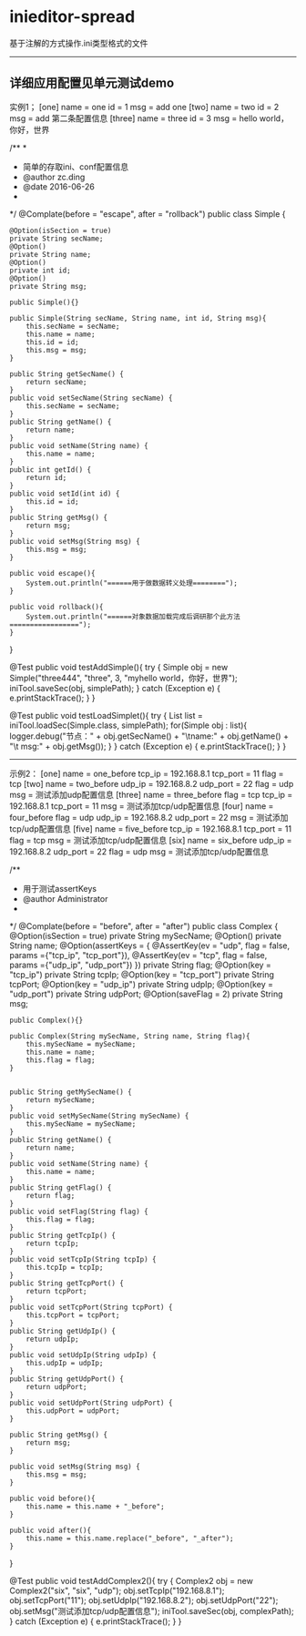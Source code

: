 # inieditor-spread
基于注解的方式操作.ini类型格式的文件

-----------------------------------------------------------------------------------------
详细应用配置见单元测试demo
-----------------------------------------------------------------------------------------
实例1；
[one]
name = one
id = 1
msg = add one
[two]
name = two
id = 2
msg = add 第二条配置信息
[three]
name = three
id = 3
msg = hello world，你好，世界


/**
 * 
 * 简单的存取ini、conf配置信息
 * @author zc.ding
 * @date 2016-06-26
 *
 */
@Complate(before = "escape", after = "rollback")
public class Simple {

	@Option(isSection = true)
	private String secName;
	@Option()
	private String name;
	@Option()
	private int id;
	@Option()
	private String msg;
	
	public Simple(){}
	
	public Simple(String secName, String name, int id, String msg){
		this.secName = secName;
		this.name = name;
		this.id = id;
		this.msg = msg;
	}

	public String getSecName() {
		return secName;
	}
	public void setSecName(String secName) {
		this.secName = secName;
	}
	public String getName() {
		return name;
	}
	public void setName(String name) {
		this.name = name;
	}
	public int getId() {
		return id;
	}
	public void setId(int id) {
		this.id = id;
	}
	public String getMsg() {
		return msg;
	}
	public void setMsg(String msg) {
		this.msg = msg;
	}
	
	public void escape(){
		System.out.println("======用于做数据转义处理========");
	}
	
	public void rollback(){
		System.out.println("======对象数据加载完成后调研那个此方法 =================");
	}
}


@Test
public void testAddSimple(){
	try {
		Simple obj = new Simple("three444", "three", 3, "myhello world，你好，世界");
		iniTool.saveSec(obj, simplePath);
	} catch (Exception e) {
		e.printStackTrace();
	}
}

@Test
public void testLoadSimplet(){
	try {
		List<Simple> list = iniTool.loadSec(Simple.class, simplePath);
		for(Simple obj : list){
			logger.debug("节点：" + obj.getSecName() + "\tname:" + obj.getName() + "\t msg:" + obj.getMsg());
		}
	} catch (Exception e) {
		e.printStackTrace();
	}
}

---------------------------------------------------------------------------------------------
示例2：
[one]
name = one_before
tcp_ip = 192.168.8.1
tcp_port = 11
flag = tcp
[two]
name = two_before
udp_ip = 192.168.8.2
udp_port = 22
flag = udp
msg = 测试添加udp配置信息
[three]
name = three_before
flag = tcp
tcp_ip = 192.168.8.1
tcp_port = 11
msg = 测试添加tcp/udp配置信息
[four]
name = four_before
flag = udp
udp_ip = 192.168.8.2
udp_port = 22
msg = 测试添加tcp/udp配置信息
[five]
name = five_before
tcp_ip = 192.168.8.1
tcp_port = 11
flag = tcp
msg = 测试添加tcp/udp配置信息
[six]
name = six_before
udp_ip = 192.168.8.2
udp_port = 22
flag = udp
msg = 测试添加tcp/udp配置信息

/**
 * 用于测试assertKeys
 * @author Administrator
 *
 */
@Complate(before = "before", after = "after")
public class Complex {
	@Option(isSection = true)
	private String mySecName;
	@Option()
	private String name;
	@Option(assertKeys = {
			@AssertKey(ev = "udp", flag = false, params ={"tcp_ip", "tcp_port"}),
			@AssertKey(ev = "tcp", flag = false, params ={"udp_ip", "udp_port"})
			})
	private String flag;
	@Option(key = "tcp_ip")
	private String tcpIp;
	@Option(key = "tcp_port")
	private String tcpPort;
	@Option(key = "udp_ip")
	private String udpIp;
	@Option(key = "udp_port")
	private String udpPort;
	@Option(saveFlag = 2)
	private String msg;
	
	public Complex(){}
	
	public Complex(String mySecName, String name, String flag){
		this.mySecName = mySecName;
		this.name = name;
		this.flag = flag;
	}
	
	
	public String getMySecName() {
		return mySecName;
	}
	public void setMySecName(String mySecName) {
		this.mySecName = mySecName;
	}
	public String getName() {
		return name;
	}
	public void setName(String name) {
		this.name = name;
	}
	public String getFlag() {
		return flag;
	}
	public void setFlag(String flag) {
		this.flag = flag;
	}
	public String getTcpIp() {
		return tcpIp;
	}
	public void setTcpIp(String tcpIp) {
		this.tcpIp = tcpIp;
	}
	public String getTcpPort() {
		return tcpPort;
	}
	public void setTcpPort(String tcpPort) {
		this.tcpPort = tcpPort;
	}
	public String getUdpIp() {
		return udpIp;
	}
	public void setUdpIp(String udpIp) {
		this.udpIp = udpIp;
	}
	public String getUdpPort() {
		return udpPort;
	}
	public void setUdpPort(String udpPort) {
		this.udpPort = udpPort;
	}
	
	public String getMsg() {
		return msg;
	}

	public void setMsg(String msg) {
		this.msg = msg;
	}

	public void before(){
		this.name = this.name + "_before";
	}
	
	public void after(){
		this.name = this.name.replace("_before", "_after");
	}
}


@Test
public void testAddComplex2(){
	try {
		Complex2 obj = new Complex2("six", "six", "udp");
		obj.setTcpIp("192.168.8.1");
		obj.setTcpPort("11");
		obj.setUdpIp("192.168.8.2");
		obj.setUdpPort("22");
		obj.setMsg("测试添加tcp/udp配置信息");
		iniTool.saveSec(obj, complexPath);
	} catch (Exception e) {
		e.printStackTrace();
	}
}

